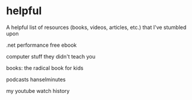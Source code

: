 # helpful
A helpful list of resources (books, videos, articles, etc.) that I've stumbled upon

.net performance free ebook

computer stuff they didn't teach you

books: the radical book for kids

podcasts
  hanselminutes
  
my youtube watch history

